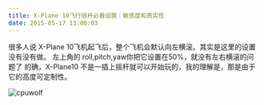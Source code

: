```yaml
---
title: X-Plane 10飞行摇杆必看设置：敏感度和真实性
date: 2015-05-17 13:00:03
---
```


很多人说 X-Plane 10飞机起飞后，整个飞机会默认向左横滚。其实是这里的设置没有没有做。
左上角的 roll,pitch,yaw你把它设置在50%，就没有左右横滚的问题了
的确，X-Plane10 不是一插上摇杆就可以开始玩的，我的理解是，那是由于它的高度可定制性。

![cpuwolf](/images/data/attachment/201505/17/205529qbbim1uuw1wbitm5.png)





